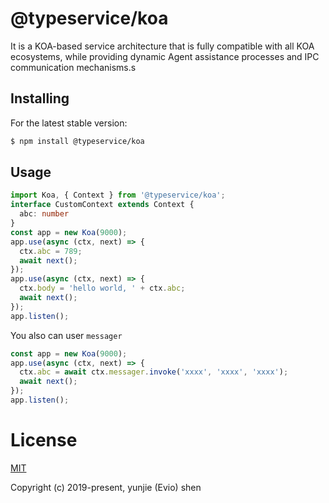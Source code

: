 # @typeservice/koa

It is a KOA-based service architecture that is fully compatible with all KOA ecosystems, while providing dynamic Agent assistance processes and IPC communication mechanisms.s

## Installing

For the latest stable version:

```bash
$ npm install @typeservice/koa
```

## Usage

```ts
import Koa, { Context } from '@typeservice/koa';
interface CustomContext extends Context {
  abc: number
}
const app = new Koa(9000);
app.use(async (ctx, next) => {
  ctx.abc = 789;
  await next();
});
app.use(async (ctx, next) => {
  ctx.body = 'hello world, ' + ctx.abc;
  await next();
});
app.listen();
```

You also can user `messager`

```ts
const app = new Koa(9000);
app.use(async (ctx, next) => {
  ctx.abc = await ctx.messager.invoke('xxxx', 'xxxx', 'xxxx');
  await next();
});
app.listen();
```

# License

[MIT](http://opensource.org/licenses/MIT)

Copyright (c) 2019-present, yunjie (Evio) shen
